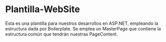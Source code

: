 Plantilla-WebSite
=================
Esta es una plantilla para nuestros desarrollos en ASP.NET, empleando la estructura dada por Boilerplate.
Se emplea un MasterPage que contiene la estructura común que tendrán nuestras PageContent.

